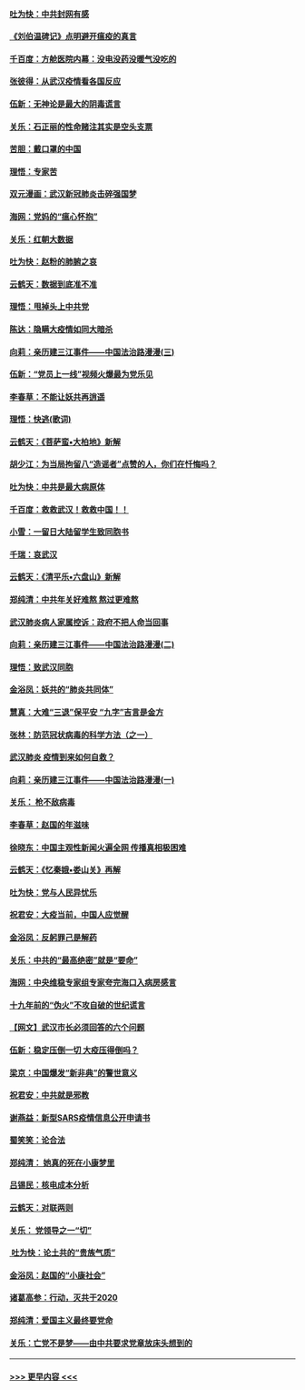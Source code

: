 #### [吐为快：中共封网有感](../pages/nsc993/n11852575.md?t=02080811) 
#### [《刘伯温碑记》点明避开瘟疫的真言](../pages/nsc993/n11852128.md?t=02080811) 
#### [千百度：方舱医院内幕：没电没药没暖气没吃的](../pages/nsc993/n11850211.md?t=02080811) 
#### [张彼得：从武汉疫情看各国反应](../pages/nsc993/n11850102.md?t=02080811) 
#### [伍新：无神论是最大的阴毒谎言](../pages/nsc993/n11846129.md?t=02080811) 
#### [关乐：石正丽的性命赌注其实是空头支票](../pages/nsc993/n11846109.md?t=02080811) 
#### [苦胆：戴口罩的中国](../pages/nsc993/n11845576.md?t=02080811) 
#### [理悟：专家苦](../pages/nsc993/n11845564.md?t=02080811) 
#### [双元漫画：武汉新冠肺炎击碎强国梦](../pages/nsc993/n11843320.md?t=02080811) 
#### [海网：党妈的“瘟心怀抱”](../pages/nsc993/n11840740.md?t=02080811) 
#### [关乐：红朝大数据](../pages/nsc993/n11840675.md?t=02080811) 
#### [吐为快：赵粉的肺腑之哀](../pages/nsc993/n11840618.md?t=02080811) 
#### [云鹤天：数据到底准不准](../pages/nsc993/n11840325.md?t=02080811) 
#### [理悟：甩掉头上中共党](../pages/nsc993/n11838826.md?t=02080811) 
#### [陈达：隐瞒大疫情如同大暗杀](../pages/nsc993/n11838771.md?t=02080811) 
#### [向莉：亲历建三江事件——中国法治路漫漫(三)](../pages/nsc993/n11831825.md?t=02080811) 
#### [伍新：“党员上一线”视频火爆最为党乐见](../pages/nsc993/n11838200.md?t=02080811) 
#### [李春草：不能让妖共再逍遥](../pages/nsc993/n11838102.md?t=02080811) 
#### [理悟：快逃(歌词)](../pages/nsc993/n11838083.md?t=02080811) 
#### [云鹤天：《菩萨蛮▪大柏地》新解](../pages/nsc993/n11838059.md?t=02080811) 
#### [胡少江：为当局拘留八“造谣者”点赞的人，你们在忏悔吗？](../pages/nsc993/n11836801.md?t=02080811) 
#### [吐为快：中共是最大病原体](../pages/nsc993/n11836748.md?t=02080811) 
#### [千百度：救救武汉！救救中国！！](../pages/nsc993/n11836145.md?t=02080811) 
#### [小雪：一留日大陆留学生致同胞书](../pages/nsc993/n11834624.md?t=02080811) 
#### [千瑞：哀武汉](../pages/nsc993/n11833647.md?t=02080811) 
#### [云鹤天：《清平乐▪六盘山》新解](../pages/nsc993/n11833611.md?t=02080811) 
#### [郑纯清：中共年关好难熬 熬过更难熬](../pages/nsc993/n11833489.md?t=02080811) 
#### [武汉肺炎病人家属控诉：政府不把人命当回事](../pages/nsc993/n11833205.md?t=02080811) 
#### [向莉：亲历建三江事件——中国法治路漫漫(二)](../pages/nsc993/n11829102.md?t=02080811) 
#### [理悟：致武汉同胞](../pages/nsc993/n11831522.md?t=02080811) 
#### [金浴凤：妖共的“肺炎共同体”](../pages/nsc993/n11829448.md?t=02080811) 
#### [慧真：大难“三退”保平安 “九字”吉言是金方](../pages/nsc993/n11829501.md?t=02080811) 
#### [张林：防范冠状病毒的科学方法（之一）](../pages/nsc993/n11828618.md?t=02080811) 
#### [武汉肺炎 疫情到来如何自救？](../pages/nsc993/n11827632.md?t=02080811) 
#### [向莉：亲历建三江事件——中国法治路漫漫(一)](../pages/nsc993/n11827190.md?t=02080811) 
#### [关乐： 枪不敌病毒](../pages/nsc993/n11826746.md?t=02080811) 
#### [李春草：赵国的年滋味](../pages/nsc993/n11826321.md?t=02080811) 
#### [徐晓东：中国主观性新闻火遍全网 传播真相极困难](../pages/nsc993/n11826508.md?t=02080811) 
#### [云鹤天：《忆秦娥▪娄山关》再解](../pages/nsc993/n11824682.md?t=02080811) 
#### [吐为快：党与人民异忧乐](../pages/nsc993/n11824660.md?t=02080811) 
#### [祝君安：大疫当前，中国人应觉醒](../pages/nsc993/n11821946.md?t=02080811) 
#### [金浴凤：反躬罪己是解药](../pages/nsc993/n11820280.md?t=02080811) 
#### [关乐：中共的“最高绝密”就是“要命”](../pages/nsc993/n11816946.md?t=02080811) 
#### [海网：中央维稳专家组专家夸完海口入病房感言](../pages/nsc993/n11815138.md?t=02080811) 
#### [十九年前的“伪火”不攻自破的世纪谎言](../pages/nsc993/n11813238.md?t=02080811) 
#### [【网文】武汉市长必须回答的六个问题](../pages/nsc993/n11813848.md?t=02080811) 
#### [伍新：稳定压倒一切 大疫压得倒吗？](../pages/nsc993/n11812634.md?t=02080811) 
#### [梁京：中国爆发“新非典”的警世意义](../pages/nsc993/n11812554.md?t=02080811) 
#### [祝君安：中共就是邪教](../pages/nsc993/n11812431.md?t=02080811) 
#### [谢燕益：新型SARS疫情信息公开申请书](../pages/nsc993/n11808840.md?t=02080811) 
#### [蜀笑笑：论合法](../pages/nsc993/n11808064.md?t=02080811) 
#### [郑纯清： 她真的死在小康梦里](../pages/nsc993/n11806623.md?t=02080811) 
#### [吕锡民：核电成本分析](../pages/nsc993/n11806284.md?t=02080811) 
#### [云鹤天：对联两则](../pages/nsc993/n11805957.md?t=02080811) 
#### [关乐： 党领导之一“切”](../pages/nsc993/n11804505.md?t=02080811) 
#### [ 吐为快：论土共的“贵族气质”](../pages/nsc993/n11804490.md?t=02080811) 
#### [金浴凤：赵国的“小康社会”](../pages/nsc993/n11804452.md?t=02080811) 
#### [诸葛高参：行动，灭共于2020](../pages/nsc993/n11804120.md?t=02080811) 
#### [郑纯清：爱国主义最终要党命](../pages/nsc993/n11802197.md?t=02080811) 
#### [关乐：亡党不是梦——由中共要求党章放床头想到的](../pages/nsc993/n11802156.md?t=02080811) 

----
#### [ >>> 更早内容 <<< ](../indexes/nsc993-earlier.md)
